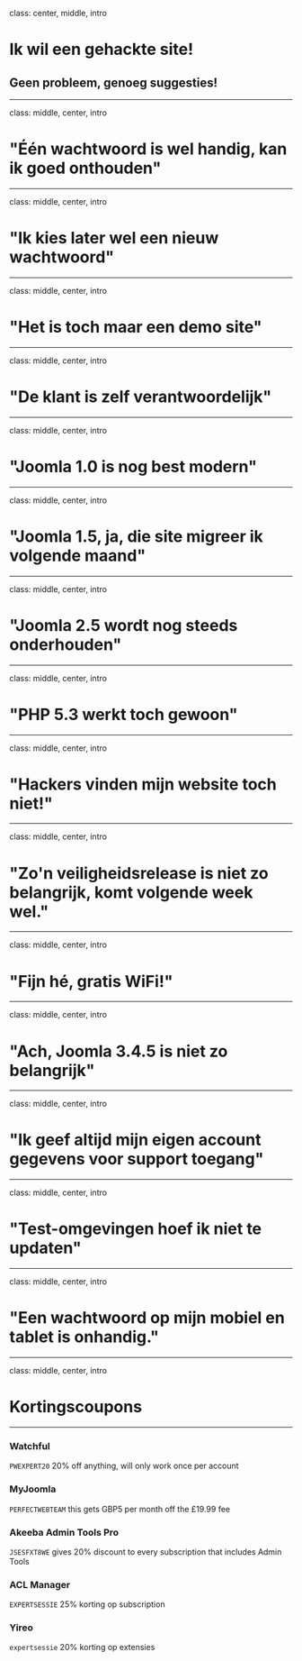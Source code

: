 class: center, middle, intro
# Ik wil een gehackte site!
## Geen probleem, genoeg suggesties!


---
class: middle, center, intro
# "Één wachtwoord is wel handig, kan ik goed onthouden"

---
class: middle, center, intro
# "Ik kies later wel een nieuw wachtwoord"

---
class: middle, center, intro
# "Het is toch maar een demo site"

---
class: middle, center, intro
# "De klant is zelf verantwoordelijk"

---
class: middle, center, intro
# "Joomla 1.0 is nog best modern"

---
class: middle, center, intro
# "Joomla 1.5, ja, die site migreer ik volgende maand"

---
class: middle, center, intro
# "Joomla 2.5 wordt nog steeds onderhouden"

---
class: middle, center, intro
# "PHP 5.3 werkt toch gewoon"

---
class: middle, center, intro
# "Hackers vinden mijn website toch niet!"

---
class: middle, center, intro
# "Zo'n veiligheidsrelease is niet zo belangrijk, komt volgende week wel."

---
class: middle, center, intro
# "Fijn hé, gratis WiFi!"

---
class: middle, center, intro
# "Ach, Joomla 3.4.5 is niet zo belangrijk"

---
class: middle, center, intro
# "Ik geef altijd mijn eigen account gegevens voor support toegang"

---
class: middle, center, intro
# "Test-omgevingen hoef ik niet te updaten"

---
class: middle, center, intro
# "Een wachtwoord op mijn mobiel en tablet is onhandig."

---
class: middle, center, intro
# Kortingscoupons

---
### Watchful 
`PWEXPERT20` 20% off anything, will only work once per account
### MyJoomla 
`PERFECTWEBTEAM` this gets GBP5 per month off the £19.99 fee
### Akeeba Admin Tools Pro 
`JSESFXT8WE` gives 20% discount to every subscription that includes Admin Tools
### ACL Manager 
`EXPERTSESSIE` 25% korting op subscription
### Yireo 
`expertsessie` 20% korting op extensies


